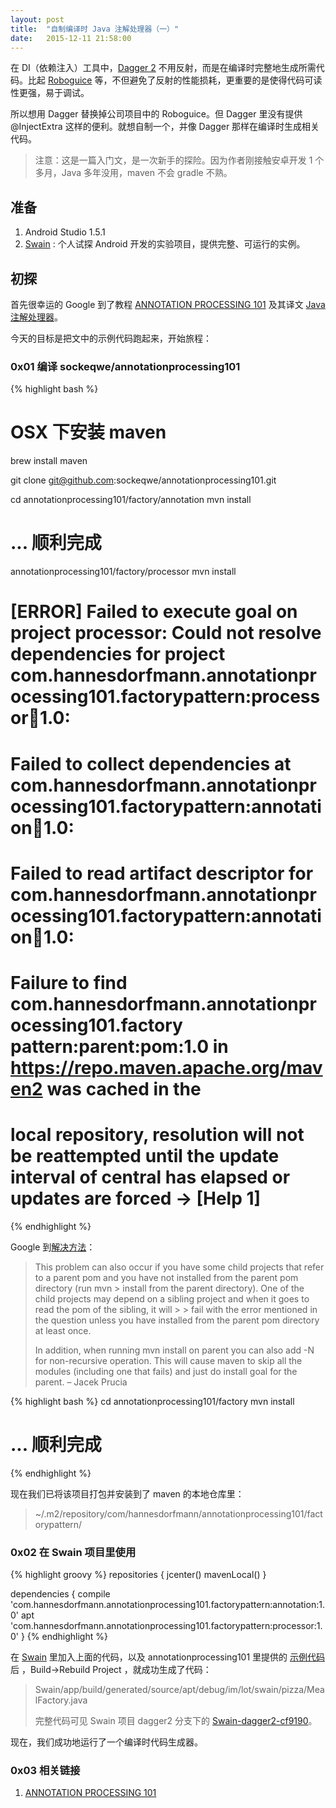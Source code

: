```yaml
---
layout: post
title:  "自制编译时 Java 注解处理器（一）"
date:   2015-12-11 21:58:00
---
```


在 DI（依赖注入）工具中，[Dagger 2] 不用反射，而是在编译时完整地生成所需代码。比起 [Roboguice] 等，不但避免了反射的性能损耗，更重要的是使得代码可读性更强，易于调试。

所以想用 Dagger 替换掉公司项目中的 Roboguice。但 Dagger 里没有提供 @InjectExtra 这样的便利。就想自制一个，并像 Dagger 那样在编译时生成相关代码。

> 注意：这是一篇入门文，是一次新手的探险。因为作者刚接触安卓开发 1 个多月，Java 多年没用，maven 不会 gradle 不熟。

## 准备

1. Android Studio 1.5.1
2. [Swain] : 个人试探 Android 开发的实验项目，提供完整、可运行的实例。

## 初探

首先很幸运的 Google 到了教程 [ANNOTATION PROCESSING 101] 及其译文 [Java注解处理器]。

今天的目标是把文中的示例代码跑起来，开始旅程：

### 0x01 编译 sockeqwe/annotationprocessing101

{% highlight bash %}
# OSX 下安装 maven
brew install maven

git clone git@github.com:sockeqwe/annotationprocessing101.git

cd annotationprocessing101/factory/annotation
mvn install
# ... 顺利完成

annotationprocessing101/factory/processor
mvn install
# [ERROR] Failed to execute goal on project processor: Could not resolve dependencies for project com.hannesdorfmann.annotationprocessing101.factorypattern:processor:jar:1.0:
# Failed to collect dependencies at com.hannesdorfmann.annotationprocessing101.factorypattern:annotation:jar:1.0:
# Failed to read artifact descriptor for com.hannesdorfmann.annotationprocessing101.factorypattern:annotation:jar:1.0:
# Failure to find com.hannesdorfmann.annotationprocessing101.factory pattern:parent:pom:1.0 in https://repo.maven.apache.org/maven2 was cached in the
# local repository, resolution will not be reattempted until the update interval of central has elapsed or updates are forced -> [Help 1]
{% endhighlight %}

Google 到[解决方法](http://stackoverflow.com/questions/6642146/maven-failed-to-read-artifact-descriptor)：

> This problem can also occur if you have some child projects that refer to a parent pom and you have not installed from the parent pom directory (run mvn > install from the parent directory). One of the child projects may depend on a sibling project and when it goes to read the pom of the sibling, it will > > fail with the error mentioned in the question unless you have installed from the parent pom directory at least once.
>
> In addition, when running mvn install on parent you can also add -N for non-recursive operation. This will cause maven to skip all the modules (including one that fails) and just do install goal for the parent. – Jacek Prucia

{% highlight bash %}
cd annotationprocessing101/factory
mvn install
# ... 顺利完成
{% endhighlight %}

现在我们已将该项目打包并安装到了 maven 的本地仓库里：

> ~/.m2/repository/com/hannesdorfmann/annotationprocessing101/factorypattern/

### 0x02 在 Swain 项目里使用

{% highlight groovy %}
repositories {
    jcenter()
    mavenLocal()
}

dependencies {
    compile 'com.hannesdorfmann.annotationprocessing101.factorypattern:annotation:1.0'
    apt 'com.hannesdorfmann.annotationprocessing101.factorypattern:processor:1.0'
}
{% endhighlight %}

在 [Swain] 里加入上面的代码，以及 annotationprocessing101 里提供的 [示例代码](https://github.com/sockeqwe/annotationprocessing101/tree/master/factory-sample/pizzastore) 后 ，Build->Rebuild Project ，就成功生成了代码：

> Swain/app/build/generated/source/apt/debug/im/lot/swain/pizza/MealFactory.java
>
> 完整代码可见 Swain 项目 dagger2 分支下的 [Swain-dagger2-cf9190]。

现在，我们成功地运行了一个编译时代码生成器。

### 0x03 相关链接

1. [ANNOTATION PROCESSING 101]

[ANNOTATION PROCESSING 101]: http://hannesdorfmann.com/annotation-processing/annotationprocessing101/
[Java注解处理器]: http://www.race604.com/annotation-processing/
[Dagger 2]: https://github.com/google/dagger
[Roboguice]: https://github.com/roboguice/roboguice
[Swain]: https://github.com/lotreal/Swain
[Swain-dagger2-cf9190]: https://github.com/lotreal/Swain/tree/cf919091a7ceed27dd12564e285a001bec0a02e2
